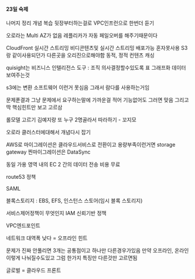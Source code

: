 #### 23일 숙제


나머지 정리 
개념 복습 뒷장부터하는걸로 VPC인프런으로 한번더 듣기


오로라는 Multi AZ가 없음
레플리카가 자동 페일오버를 해주기때문이다

CloudFront 실시간 스트리밍
비디콘텐츠및 실시간 스트리밍 배포가능
혼자못사용 S3랑 같이사용되던가 다른곳을 오리진으로해야함
동적, 정적 컨텐츠 캐싱


quisight는 비즈니스 인텔리전스 도구 : 조직 의사결정할수있도록 표 그래프화 데이터 보여주는것

s3에는 변환 소프트웨어 이런거 못심음 그래서 람다를 사용하는거임 

문제푼결과 그냥 문제에서 요구하는말에 가까운걸 적어 기능없어도 그러면 맞음 그리고 딱 핵심힌트만 보고
고르삼


롤모델 고르기 김예지랑 또 누구 2명골라서 따라하기 - 꼬지모

오로라 클러스터에대해서 개념다시 잡기

AWS로 마이그레이션은 클라우드서비스로 전환이고
용량부족이런거면 storage gateway
찐마이그레이션은 DataSync


동일 가용 영역 내의 EC 2 간의 데이터 전송 비용 무료

route53 정책

SAML

블록스토리지 : EBS, EFS, 인스턴스 스토어(임시 블록 스토리지)

서비스제어정책이 무엇인지
IAM 신뢰기반 정책 

VPC엔드포인트 

네트워크 대역폭 낮다 = 오프라인 힌트

문제가 진짜 안풀리면 3개는 공통점이고 하나만 다른경우가있음
만약 오프라인, 온라인 이렇게 나눠질수도있고 그럼 한가지 특징만 다른것만 고르면됨

글로벌 = 클라우드 프론트

